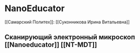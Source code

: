 # NanoEducator

[[Самарский Политех]]: [[Суконникова Ирина Витальевна]]

## Сканирующий электронный микроскоп [[Nanoeducator]] [[NT-MDT]]
